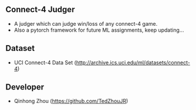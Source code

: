 ## Connect-4 Judger
* A judger which can judge win/loss of any connect-4 game.
* Also a pytorch framework for future ML assignments, keep updating...

## Dataset
* UCI Connect-4 Data Set (http://archive.ics.uci.edu/ml/datasets/connect-4)

## Developer
* Qinhong Zhou (https://github.com/TedZhouJR)
